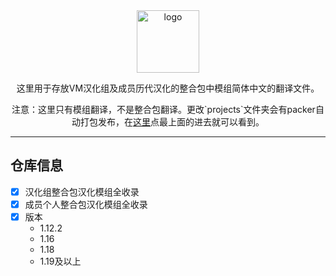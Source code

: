 <div align="center"> 
   <a href="https://vmct-cn.top/"><img height="100px" alt="logo" src="https://vmct-cn.top/imgs/logo/logo_256.png"/></a> 
   <p>这里用于存放VM汉化组及成员历代汉化的整合包中模组简体中文的翻译文件。</p> 
   <p>注意：这里只有模组翻译，不是整合包翻译。更改`projects`文件夹会有packer自动打包发布，在<a href="https://github.com/VM-Chinese-translate-group/mod-standard-translation-repository/actions/workflows/packer.yml">这里</a>点最上面的进去就可以看到。</p>
</div> 
  
 --- 
 ## 仓库信息
  
 - [x] 汉化组整合包汉化模组全收录
 - [x] 成员个人整合包汉化模组全收录
 - [x] 版本 
     - 1.12.2 
     - 1.16
     - 1.18
     - 1.19及以上
